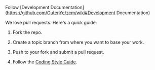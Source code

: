 Follow [Development Documentation](https://github.com/GutenYe/zcm/wiki#Development Documentation)

We love pull requests. Here's a quick guide:

1. Fork the repo.

2. Create a topic branch from where you want to base your work.

3. Push to your fork and submit a pull request.

4. Follow the [Coding Style Guide](https://github.com/GutenYe/zcm/wiki/Theme-Development-Guide).
